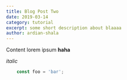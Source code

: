```yaml
---
title: Blog Post Two
date: 2019-03-14
category: tutorial
excerpt: some short description about blaaaa
author: ardian-shala
---
```



Content lorem ipsum **haha**

*italic*


```js
	const foo = 'bar';
```
